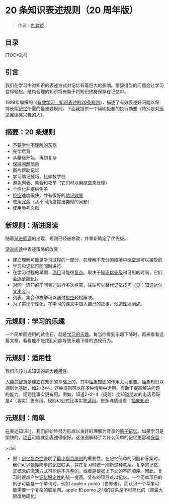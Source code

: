 # 20 条知识表述规则（20 周年版）

> 作者：[叶峻峣](https://www.zhihu.com/people/L.M.Sherlock)

## 目录

[TOC=2,4]

## 引言

我们在学习中对知识的表述方式对记忆有着巨大的影响。措辞得当的问题会让学习变得轻松。结构合理的知识将有助于将知识终身保存在记忆中。

1999年编撰的《[有效学习：知识表述的20条规则](https://link.zhihu.com/?target=http%3A//super-memory.com/articles/20rules.htm)》，描述了有效表述好问题以保持长期[记忆](https://supermemo.guru/wiki/Retention)所需的最重要规则。下面我提供一个简明扼要的执行摘要（特别是对[渐进阅读](https://www.yuque.com/supermemo/wiki/incremental_reading)感兴趣的人）。

## 摘要：20 条规则

*   [不要学你不理解的东西](https://zhuanlan.zhihu.com/p/281085595)
*   先学后背
*   从基础开始，再到复杂
*   [保持问题简单](https://zhuanlan.zhihu.com/p/283017134)
*   图片帮助记忆
*   学习助记技巧，比如数字桩
*   避免列表、集合和枚举（它们可以用[挖空](https://supermemo.guru/wiki/Cloze_deletion)来处理）
*   个性化并提供例子
*   [挖空](https://supermemo.guru/wiki/Cloze_deletion)速度很快，并有很好的[助记效果](https://supermemo.guru/wiki/Mnemonic_anchor)
*   使用[冗余](https://zhuanlan.zhihu.com/p/283017134)（从不同角度提出类似的问题）
*   使用[参考文献](https://help.supermemo.org/wiki/References)

## 新规则：渐进阅读

随着[渐进阅读](https://www.yuque.com/supermemo/wiki/incremental_reading)的出现，规则已经被修改，并重新确定了优先级。

[渐进阅读](https://www.yuque.com/supermemo/wiki/incremental_reading)中表述策略的改变：

*   建立理解可能是学习过程的一部分，在理解不充分的段落中[挖空](https://supermemo.guru/wiki/Cloze_deletion)是可以接受的
*   学习和记忆可能同时进行
*   在学习过程的早期，[项目](https://www.yuque.com/supermemo/wiki/item)可能很[复杂](https://zhuanlan.zhihu.com/p/304800091)。取决于[知识优先级](https://www.yuque.com/supermemo/wiki/priority\_queue)和可用的时间，它们会[逐步简化](https://zhuanlan.zhihu.com/p/283017134))。
*   对同一语句的不同表述进行多次[挖空](https://supermemo.guru/wiki/Cloze_deletion)，往往可以替代记忆技巧（见：[知识达尔文主义](https://zhuanlan.zhihu.com/p/264940693)）。
*   列表、集合和枚举可以通过[挖空](https://supermemo.guru/wiki/Cloze_deletion)轻松解决。
*   为了实现个性化，在学习的课文中加入自己的故事，[创造性地阐述](https://www.yuque.com/supermemo/wiki/incremental_writing)。

## 元规则：学习的乐趣

一个简单而通用的试金石，就是[学习的乐趣](https://www.zhihu.com/question/429432467/answer/1578551193)。每当你看到乐趣下降时，再来看看这篇文章，看看能不能找到可能导致乐趣下降的违规行为。

## 元规则：适用性

我们应该力求知识的最大[适用性](https://supermemo.guru/wiki/Applicability)。

[人类的智慧](https://supermemo.guru/wiki/Simple_formula_for_high_intelligence)是建立在知识的基础上的，其中[抽象知识](https://zhuanlan.zhihu.com/p/270927894)的作用尤为重要。抽象知识以规则为基础，如2+2=4。这种规则可以在多种情境中运用，有助于提高解决问题的能力。规则比事实更有用。例如，知道2+2=4（规则）比知道朋友的电话号码是4（事实）更有用。规则和公式比事实更[适用](https://supermemo.guru/wiki/Applicability)。更多详情请看：[抽象知识](https://zhuanlan.zhihu.com/p/270927894)

## 元规则：简单

在表述知识时，我们应始终努力形成以良好的理解为背景的[原子记忆](https://zhuanlan.zhihu.com/p/304800091)。如果学习是愉快的，[项目](https://www.yuque.com/supermemo/wiki/item)可能就会表述得很好。这张图解释了为什么简单的记忆更容易[保留](https://supermemo.guru/wiki/Retention)：

:-: ![](https://pic3.zhimg.com/80/v2-b90db884d7288ab353d345490fee523e_720w.jpg)

*   图：[记忆复杂性](https://zhuanlan.zhihu.com/p/304800091)说明了[最小信息原则](https://supermemo.guru/wiki/Minimum_information_principle)的重要性。在记忆简单的问题和答案时，我们可以依靠简单的记忆联系，并在复习时统一刷新这种联系。复杂的记忆，其概念的激活方式可能是不完整的，或者是根据上下文的不同顺序。因此，复习时很难产生[记忆稳定性](https://supermemo.guru/wiki/Memory_stability)的统一提高。复杂的项目难以记忆。一个简单项目的例子可能是一个单词对，例如 apple = pomo（世界语）。而认识一个苹果可能需要一个复杂的联系网。apple 和 pomo 之间的联系是不可简化的（即最大限度地简化）